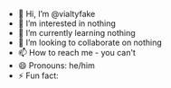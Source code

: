 - 👋 Hi, I’m @vialtyfake
- 👀 I’m interested in nothing
- 🌱 I’m currently learning nothing
- 💞️ I’m looking to collaborate on nothing
- 📫 How to reach me - you can't
- 😄 Pronouns: he/him
- ⚡ Fun fact: 

<!---
vialty/vialty is a ✨ special ✨ repository because its `README.md` (this file) appears on your GitHub profile.
You can click the Preview link to take a look at your changes.
--->
